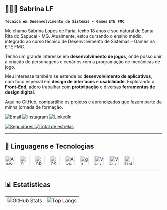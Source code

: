 ## 👩🏻‍💻 Sabrina LF

**`Técnica em Desenvolvimento de Sistemas - Games`**
**`ETE FMC`**

Me chamo Sabrina Lopes de Faria, tenho 18 anos e sou natural de Santa Rita do Sapucaí - MG. Atualmente, estou cursando o ensino médio, integrado ao curso técnico de Desenvolvimento de Sistemas - Games na ETE FMC. 

Tenho um grande interesse em **desenvolvimento de jogos**, onde posso unir a criação de personagens e cenários com a programação de mecânicas de jogo.

Meu interesse também se estende ao **desenvolvimento de aplicativos**, com foco especial em **design de interfaces** e **usabilidade**. Explorando o **Front-End**, adoro trabalhar com **prototipação** e diversas **ferramentas de design digital**.

Aqui no GitHub, compartilho os projetos e aprendizados que fazem parte da minha jornada de formação.

<p align="left">
    <a href="sabrinalf102@gmail.com">
        <img 
            alt="Email" 
            title="Enviar um e-mail" 
            src="https://custom-icon-badges.demolab.com/badge/Email-E61B23.svg?logo=mail&logoColor=white" 
        />
    </a>
    <a href="https://www.instagram.com/lf_sabrina_/" target="_blank">
    <img 
        alt="Instagram" 
        title="Me siga no Instagram" 
        src="https://custom-icon-badges.demolab.com/badge/Instagram-%23E1306C.svg?logo=instagram&logoColor=white" 
    />
</a>
      <a href="https://www.linkedin.com/in/seulinkedin/" target="_blank">
        <img 
            alt="LinkedIn" 
            title="Conecte-se comigo no LinkedIn" 
            src="https://custom-icon-badges.demolab.com/badge/LinkedIn-0077B5.svg?logo=linkedin&logoColor=white" 
        />
    </a>
</p>

<p align="left">
    <a href="https://github.com/lfsabrinaa?tab=followers">
        <img 
            alt="Seguidores" 
            title="Me siga no GitHub" 
            src="https://custom-icon-badges.demolab.com/github/followers/lfsabrinaa?color=236ad3&labelColor=1155ba&style=for-the-badge&logo=github&label=Seguidores&logoColor=white"
        />
    </a>
    <a href="https://github.com/lfsabrinaa?tab=repositories&sort=stargazers">
        <img 
            alt="Total de estrelas" 
            title="Total de estrelas GitHub" 
            src="https://custom-icon-badges.demolab.com/github/stars/lfsabrinaa?color=55960c&style=for-the-badge&labelColor=488207&logo=star&label=estrelas"
        />
    </a>
</p>

---

## 👾 Linguagens e Tecnologias

<img
align="left" 
alt="AWS"
title="AWS" 
width="30px" 
style="padding-right: 15px;" 
 src="https://cdn.jsdelivr.net/gh/devicons/devicon@latest/icons/amazonwebservices/amazonwebservices-original-wordmark.svg"
/>

<img
align="left" 
alt="C"
title="C" 
width="30px" 
style="padding-right: 15px;" 
src="https://cdn.jsdelivr.net/gh/devicons/devicon@latest/icons/c/c-original.svg"
 />

<img
align="left" 
alt="CPP"
title="CPP" 
width="30px" 
style="padding-right: 15px;" 
src="https://cdn.jsdelivr.net/gh/devicons/devicon@latest/icons/cplusplus/cplusplus-original.svg"
 />

<img
align="left" 
alt="CS"
title="CS" 
width="30px" 
style="padding-right: 15px;" 
src="https://cdn.jsdelivr.net/gh/devicons/devicon@latest/icons/csharp/csharp-original.svg"
 />

<img
align="left" 
alt="Arduino"
title="Arduino" 
width="30px" 
style="padding-right: 15px;" 
src="https://cdn.jsdelivr.net/gh/devicons/devicon@latest/icons/arduino/arduino-original-wordmark.svg"
 />

<img
align="left" 
alt="git"
title="git" 
width="30px" 
style="padding-right: 15px;" 
src="https://cdn.jsdelivr.net/gh/devicons/devicon@latest/icons/git/git-original.svg"
 />

<img
align="left" 
alt="Visual Studio Code"
title="Visual Studio Code" 
width="30px" 
style="padding-right: 15px;" 
src="https://cdn.jsdelivr.net/gh/devicons/devicon@latest/icons/visualstudio/visualstudio-original.svg"
 />  

<img
align="left" 
alt="Visual Studio Community"
title="Visual Studio Community" 
width="30px" 
style="padding-right: 15px;" 
src="https://cdn.jsdelivr.net/gh/devicons/devicon@latest/icons/vscode/vscode-original.svg"
 />     

<img
align="left" 
alt="Unity"
title="Unity" 
width="30px" 
style="padding-right: 15px;" 
src="https://cdn.jsdelivr.net/gh/devicons/devicon@latest/icons/unity/unity-original.svg"
 />   

<br/>
<br/>

---

## 📊 Estatistícas

<p align="center">
  <table>
    <tr>
      <td>
        <img
          alt="GitHub Stats"
          src="https://github-readme-stats.vercel.app/api?username=lfsabrinaa&show_icons=true&theme=radical&locale=pt-br&cache_seconds=60&hide=stars,prs,issues,contribs"
        />
      </td>
      <td>
        <img
          alt="Top Langs"
          src="https://github-readme-stats.vercel.app/api/top-langs/?username=lfsabrinaa&theme=radical&layout=compact&custom_title=Tecnologias&langs_count=9&cache_seconds=60"
        />
      </td>
    </tr>
  </table>
</p>
